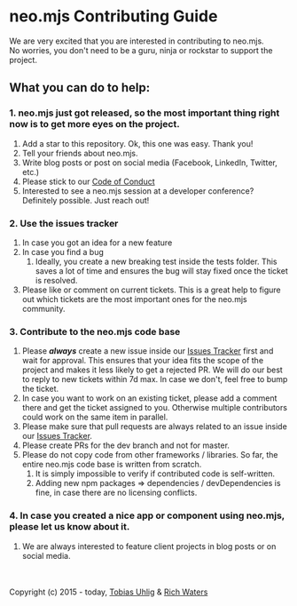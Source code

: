 # neo.mjs Contributing Guide
We are very excited that you are interested in contributing to neo.mjs.<br>
No worries, you don't need to be a guru, ninja or rockstar to support the project.

## What you can do to help:

### 1.  neo.mjs just got released, so the most important thing right now is to get more eyes on the project.
1. Add a star to this repository. Ok, this one was easy. Thank you!
2. Tell your friends about neo.mjs.
3. Write blog posts or post on social media (Facebook, LinkedIn, Twitter, etc.)
4. Please stick to our <a href=".github/CODE_OF_CONDUCT.md">Code of Conduct</a>
5. Interested to see a neo.mjs session at a developer conference? Definitely possible. Just reach out!

### 2.  Use the issues tracker
1. In case you got an idea for a new feature
2. In case you find a bug
    1. Ideally, you create a new breaking test inside the tests folder.
    This saves a lot of time and ensures the bug will stay fixed once the ticket is resolved.
3. Please like or comment on current tickets.
    This is a great help to figure out which tickets are the most important ones for the neo.mjs community.

### 3.  Contribute to the neo.mjs code base
1. Please ***always*** create a new issue inside our <a href="../../issues">Issues Tracker</a> first and wait for approval.
   This ensures that your idea fits the scope of the project and makes it less likely to get a rejected PR.
   We will do our best to reply to new tickets within 7d max. In case we don't, feel free to bump the ticket.
2. In case you want to work on an existing ticket, please add a comment there and get the ticket assigned to you.
   Otherwise multiple contributors could work on the same item in parallel.
3. Please make sure that pull requests are always related to an issue inside our <a href="../../issues">Issues Tracker</a>.
4. Please create PRs for the dev branch and not for master.
5. Please do not copy code from other frameworks / libraries. So far, the entire neo.mjs code base is written from scratch.
    1. It is simply impossible to verify if contributed code is self-written.
    2. Adding new npm packages => dependencies / devDependencies is fine, in case there are no licensing conflicts.

### 4.  In case you created a nice app or component using neo.mjs, please let us know about it.
1.  We are always interested to feature client projects in blog posts or on social media.

<br><br>
Copyright (c) 2015 - today, <a href="https://www.linkedin.com/in/tobiasuhlig/">Tobias Uhlig</a>
& <a href="https://www.linkedin.com/in/richwaters/">Rich Waters</a>